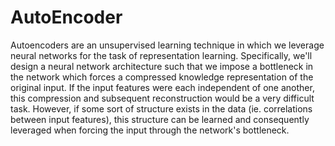 # AutoEncoder
Autoencoders are an unsupervised learning technique in which we leverage neural networks for the task of representation learning. Specifically, we'll design a neural network architecture such that we impose a bottleneck in the network which forces a compressed knowledge representation of the original input. If the input features were each independent of one another, this compression and subsequent reconstruction would be a very difficult task. However, if some sort of structure exists in the data (ie. correlations between input features), this structure can be learned and consequently leveraged when forcing the input through the network's bottleneck.
